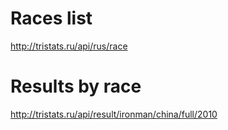 # Races list
http://tristats.ru/api/rus/race

# Results by race
http://tristats.ru/api/result/ironman/china/full/2010